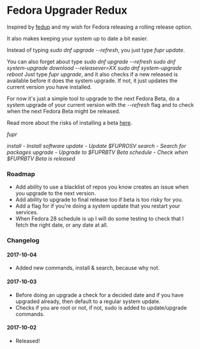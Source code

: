 # Fedora Upgrader Redux

Inspired by [fedup](https://fedoraproject.org/wiki/FedUp) and my wish for Fedora releasing a rolling release option.

It also makes keeping your system up to date a bit easier.

Instead of typing _sudo dnf upgrade --refresh_, you just type _fupr update_.

You can also forget about type
_sudo dnf upgrade --refresh_
_sudo dnf system-upgrade download --releasever=XX_
_sudo dnf system-upgrade reboot_
Just type _fupr upgrade_, and it also checks if a new released is available before it does the system upgrade. If not, it just updates the current version you have installed.

For now it's just a simple tool to upgrade to the next Fedora Beta, do a system upgrade of your current version with the _--refresh_ flag and to check when the next Fedora Beta might be released.

Read more about the risks of installing a beta [here](https://fedoraproject.org/wiki/Upgrading).

_fupr <command>_

_install - Install software_
_update - Update $FUPROSV_
_search - Search for packages_
_upgrade - Upgrade to $FUPRBTV Beta_
_schedule - Check when $FUPRBTV Beta is released_

### Roadmap

* Add ability to use a blacklist of repos you know creates an issue when you upgrade to the next version.
* Add ability to upgrade to final release too if beta is too risky for you.
* Add a flag for if you're doing a system update that you restart your services.
* When Fedora 28 schedule is up I will do some testing to check that I fetch the right date, or any date at all.

### Changelog

#### 2017-10-04
* Added new commands, install & search, because why not.

#### 2017-10-03
* Before doing an upgrade a check for a decided date and if you have upgraded already, then default to a regular system update.
* Checks if you are root or not, if not, sudo is added to update/upgrade commands.

#### 2017-10-02
* Released!
